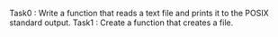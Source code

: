 Task0 : Write a function that reads a text file and prints it to the POSIX standard output.
Task1 : Create a function that creates a file.
